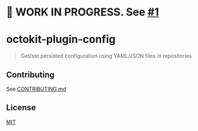 # 🚧 WORK IN PROGRESS. See [#1](https://github.com/probot/octokit-plugin-config/pull/1)

# octokit-plugin-config

> Get/set persisted configuration using YAML/JSON files in repositories

## Contributing

See [CONTRIBUTING.md](CONTRIBUTING.md)

## License

[MIT](LICENSE)
